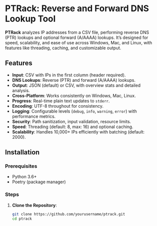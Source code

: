 # PTRack: Reverse and Forward DNS Lookup Tool

**PTRack** analyzes IP addresses from a CSV file, performing reverse DNS (PTR) lookups and optional forward (A/AAAA) lookups. It’s designed for speed, scalability, and ease of use across Windows, Mac, and Linux, with features like threading, caching, and customizable output.

## Features
- **Input**: CSV with IPs in the first column (header required).
- **DNS Lookups**: Reverse (PTR) and forward (A/AAAA) lookups.
- **Output**: JSON (default) or CSV, with overview stats and detailed analysis.
- **Cross-Platform**: Works consistently on Windows, Mac, Linux.
- **Progress**: Real-time plain text updates to `stderr`.
- **Encoding**: UTF-8 throughout for consistency.
- **Logging**: Configurable levels (`debug`, `info`, `warning`, `error`) with performance metrics.
- **Security**: Path sanitization, input validation, resource limits.
- **Speed**: Threading (default: 8, max: 16) and optional caching.
- **Scalability**: Handles 10,000+ IPs efficiently with batching (default: 2000).

## Installation

### Prerequisites
- Python 3.6+
- Poetry (package manager)

### Steps
1. **Clone the Repository**:
   ```bash
   git clone https://github.com/yourusername/ptrack.git
   cd ptrack